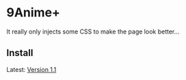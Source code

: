 # 9Anime+

It really only injects some CSS to make the page look better...

## Install

Latest: [Version 1.1](https://cdn.rawgit.com/siku2/InScripts/1a339cfb/scripts/9Anime%2B/9animeplus.user.js)
